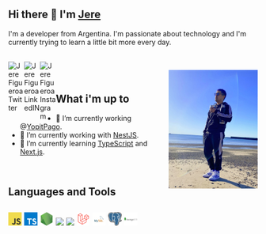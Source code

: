 <!-- ### Hi there 👋

**jereconjota/jereconjota** is a ✨ _special_ ✨ repository because its `README.md` (this file) appears on your GitHub profile.

Here are some ideas to get you started:

- 🔭 I’m currently working on ...
- 🌱 I’m currently learning ...
- 👯 I’m looking to collaborate on ...
- 🤔 I’m looking for help with ...
- 💬 Ask me about ...
- 📫 How to reach me: ...
- 😄 Pronouns: ...
- ⚡ Fun fact: ... -->

## Hi there 👋 I'm [Jere](https://jereconjota.com)
I'm a developer from Argentina. I'm passionate about technology and I'm currently trying to learn a little bit more every day.

<br/>

<a href="https://twitter.jereconjota.com">
<img align="left" alt="Jere Figueroa Twitter" width="32px" src="https://icongr.am/fontawesome/twitter.svg?size=128&color=70c8ff" />
</a>
<a href="https://linkedin.jereconjota.com">
<img align="left" alt="Jere Figueroa LinkedIN" width="32px" src="https://icongr.am/fontawesome/linkedin.svg?size=128&color=70c8ff" />
</a>
<a href="https://instagram.jereconjota.com">
<img align="left" alt="Jere Figueroa Instagram" width="32px" src="https://icongr.am/fontawesome/instagram.svg?size=128&color=70c8ff" />
</a>

<br />

<img align="right" alt="profile pic" src="./assets/banner.jpg" width="180px" />

<br />

## What i'm up to

- 🔭 I’m currently working @[YopitPago](https://yopitpago.com/).
- 🌱 I’m currently working with [NestJS](https://nestjs.com/).
- 🧩 I’m currently learning [TypeScript](https://www.typescriptlang.org/) and [Next.js](https://nextjs.org).

<br />

## Languages and Tools
<code><img height="27" src="https://raw.githubusercontent.com/github/explore/80688e429a7d4ef2fca1e82350fe8e3517d3494d/topics/javascript/javascript.png"></code>
<code><img height="27" src="https://raw.githubusercontent.com/github/explore/80688e429a7d4ef2fca1e82350fe8e3517d3494d/topics/typescript/typescript.png"></code>
<code><img height="27" src="https://raw.githubusercontent.com/github/explore/80688e429a7d4ef2fca1e82350fe8e3517d3494d/topics/nodejs/nodejs.png"></code>
<code><img height="27" src="https://nestjs.com/logo-small.ede75a6b.svg"></code>
<code><img height="27" src="https://nextjs.org/favicon.ico"></code>
<code><img height="27" src="https://raw.githubusercontent.com/github/explore/80688e429a7d4ef2fca1e82350fe8e3517d3494d/topics/laravel/laravel.png"></code>
<code><img height="27" src="https://raw.githubusercontent.com/github/explore/80688e429a7d4ef2fca1e82350fe8e3517d3494d/topics/mysql/mysql.png"></code>
<code><img height="27" src="https://raw.githubusercontent.com/github/explore/80688e429a7d4ef2fca1e82350fe8e3517d3494d/topics/postgresql/postgresql.png"></code>
<code><img height="27" src="https://raw.githubusercontent.com/github/explore/80688e429a7d4ef2fca1e82350fe8e3517d3494d/topics/mongodb/mongodb.png"></code>
---
